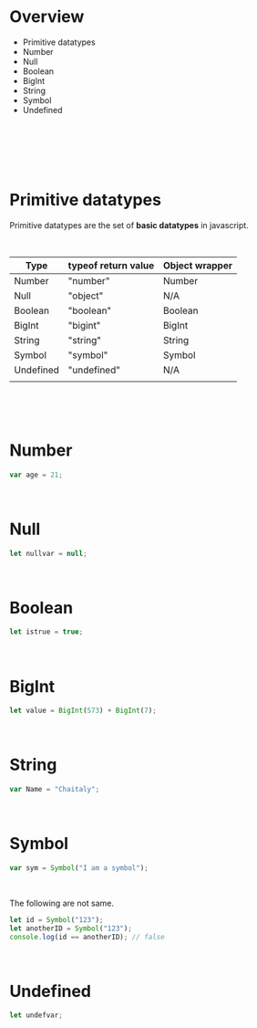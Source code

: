 # Overview

- Primitive datatypes
- Number
- Null
- Boolean
- BigInt
- String
- Symbol
- Undefined

&nbsp;

&nbsp;

&nbsp;

# Primitive datatypes

Primitive datatypes are the set of **basic datatypes** in javascript.

&nbsp;

| Type      | typeof return value | Object wrapper |
| --------- | ------------------- | -------------- |
| Number    | "number"            | Number         |
| Null      | "object"            | N/A            |
| Boolean   | "boolean"           | Boolean        |
| BigInt    | "bigint"            | BigInt         |
| String    | "string"            | String         |
| Symbol    | "symbol"            | Symbol         |
| Undefined | "undefined"         | N/A            |
|           |                     |                |

&nbsp;

&nbsp;

# Number

```js
var age = 21;
```

&nbsp;

# Null

```js
let nullvar = null;
```

&nbsp;

# Boolean

```js
let istrue = true;
```

&nbsp;

# BigInt

```js
let value = BigInt(573) + BigInt(7);
```

&nbsp;

# String

```js
var Name = "Chaitaly";
```

&nbsp;

# Symbol

```js
var sym = Symbol("I am a symbol");
```

&nbsp;

The following are not same.

```js
let id = Symbol("123");
let anotherID = Symbol("123");
console.log(id == anotherID); // false
```

&nbsp;

# Undefined

```js
let undefvar;
```
